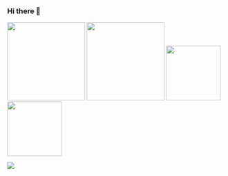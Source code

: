 ### Hi there 👋
<p>
  <img height="180px" src="https://github-readme-stats.vercel.app/api?username=256-daisuki&theme=dark"/>
  <img height="180px" src="https://github-readme-stats.vercel.app/api/top-langs/?username=256-daisuki&layout=compact&theme=dark"/>
  <img height="126px" src="https://github-readme-stats.vercel.app/api/pin/?username=256-daisuki&repo=256server&theme=dark"/>
  <img height="126px" src="https://github-readme-stats.vercel.app/api/pin/?username=256-daisuki&repo=Electron&theme=dark"/>
</p>
<img height_"250px" src="http://github-profile-summary-cards.vercel.app/api/cards/profile-details?username=256-daisuki&theme=dracula"/>
